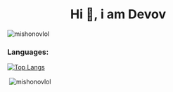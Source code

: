 <h1 align="center">Hi 👋, i am Devov</h1>

<p align="left"> <img src="https://komarev.com/ghpvc/?username=mishonovlol&label=Profile%20views&color=0e75b6&style=flat" alt="mishonovlol" /> </p>
<h3 align="left">Languages:</h3>

[![Top Langs](https://github-readme-stats.vercel.app/api/top-langs/?username=mishonovlol)](https://github.com/mishonovlol/github-readme-stats)
<p>&nbsp;<img align="center" src="https://github-readme-stats.vercel.app/api?username=mishonovlol&show_icons=true&locale=en" alt="mishonovlol" /></p>
